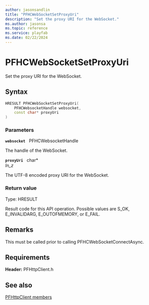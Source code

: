 ```yaml
---
author: jasonsandlin
title: "PFHCWebSocketSetProxyUri"
description: "Set the proxy URI for the WebSocket."
ms.author: jasonsa
ms.topic: reference
ms.service: playfab
ms.date: 02/22/2024
---
```


# PFHCWebSocketSetProxyUri  

Set the proxy URI for the WebSocket.  

## Syntax  
  
```cpp
HRESULT PFHCWebSocketSetProxyUri(  
    PFHCWebsocketHandle websocket,  
    const char* proxyUri  
)  
```  
  
### Parameters  
  
**`websocket`** &nbsp; PFHCWebsocketHandle  
  
The handle of the WebSocket.  
  
**`proxyUri`** &nbsp; char*  
*_In_z_*  
  
The UTF-8 encoded proxy URI for the WebSocket.  
  
  
### Return value
Type: HRESULT
  
Result code for this API operation. Possible values are S_OK, E_INVALIDARG, E_OUTOFMEMORY, or E_FAIL.
  
## Remarks  
  
This must be called prior to calling PFHCWebSocketConnectAsync.
  
## Requirements  
  
**Header:** PFHttpClient.h
  
## See also  
[PFHttpClient members](../pfhttpclient_members.md)  

  
  
